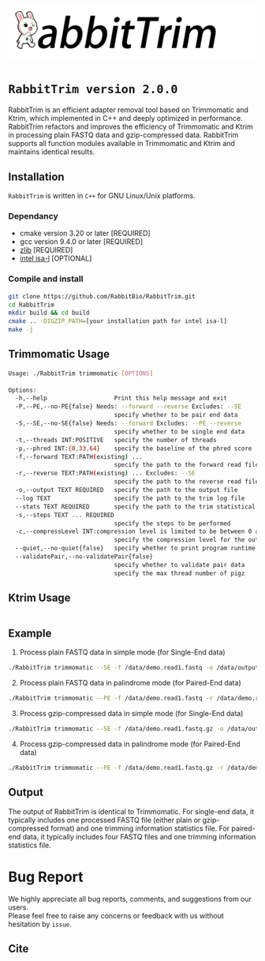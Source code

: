 ![RabbitTrim logo](RabbitTrim_logo.png "RabbitTrim logo")

# `RabbitTrim version 2.0.0`
RabbitTrim is an efficient adapter removal tool based on Trimmomatic and Ktrim, which implemented in C++ and deeply optimized in performance. 
RabbitTrim refactors and improves the efficiency of Trimmomatic and Ktrim in processing plain FASTQ data and gzip-compressed data.
RabbitTrim supports all function modules available in Trimmomatic and Ktrim and maintains identical results.  

## Installation
`RabbitTrim` is written in `C++` for GNU Linux/Unix platforms.

### Dependancy
* cmake version 3.20 or later [REQUIRED]
* gcc version 9.4.0 or later [REQUIRED]
* [zlib](http://zlib.net/) [REQUIRED]
* [intel isa-l](https://github.com/intel/isa-l) [OPTIONAL]

### Compile and install 
```bash
git clone https://github.com/RabbitBio/RabbitTrim.git
cd RabbitTrim
mkdir build && cd build
cmake .. -DIGZIP_PATH=[your installation path for intel isa-l]
make -j
```
## Trimmomatic Usage
```bash
Usage: ./RabbitTrim trimmomatic [OPTIONS]

Options:
  -h,--help                   Print this help message and exit
  -P,--PE,--no-PE{false} Needs: --forward --reverse Excludes: --SE
                              specify whether to be pair end data
  -S,--SE,--no-SE{false} Needs: --forward Excludes: --PE --reverse
                              specify whether to be single end data
  -t,--threads INT:POSITIVE   specify the number of threads
  -p,--phred INT:{0,33,64}    specify the baseline of the phred score
  -f,--forward TEXT:PATH(existing) ...
                              specify the path to the forward read file
  -r,--reverse TEXT:PATH(existing) ... Excludes: --SE
                              specify the path to the reverse read file
  -o,--output TEXT REQUIRED   specify the path to the output file
  --log TEXT                  specify the path to the trim log file
  --stats TEXT REQUIRED       specify the path to the trim statistical data file
  -s,--steps TEXT ... REQUIRED
                              specify the steps to be performed
  -c,--compressLevel INT:compression level is limited to be between 0 and 9
                              specify the compression level for the output file
  --quiet,--no-quiet{false}   specify whether to print program runtime information
  --validatePair,--no-validatePair{false}
                              specify whether to validate pair data
                              specify the max thread number of pigz
```

## Ktrim Usage
```bash

```

## Example
1. Process plain FASTQ data in simple mode (for Single-End data)
```bash
./RabbitTrim trimmomatic --SE -f /data/demo.read1.fastq -o /data/output/out.fastq --stats /data/output/trim_stat -s ILLUMINACLIP:../adapter/TruSeq-DNA-Free-SE.fa:2:30:12:1:true MINLEN:36 -p 33 -t 1
```
2. Process plain FASTQ data in palindrome mode (for Paired-End data)
```bash
./RabbitTrim trimmomatic --PE -f /data/demo.read1.fastq -r /data/demo.read2.fastq -o /data/output/out.fastq --stats /data/output/trim_stat -s ILLUMINACLIP:../adapter/TruSeq-DNA-Free-PE.fa:2:30:12:1:true MINLEN:36 -p 33 -t 1
```
3. Process gzip-compressed data in simple mode (for Single-End data)
```bash
./RabbitTrim trimmomatic --SE -f /data/demo.read1.fastq.gz -o /data/output/out.fastq.gz --stats /data/output/trim_stat -s ILLUMINACLIP:../adapter/TruSeq-DNA-Free-SE.fa:2:30:12:1:true MINLEN:36 -p 33 -t 1
```
4. Process gzip-compressed data in palindrome mode (for Paired-End data)
```bash
./RabbitTrim trimmomatic --PE -f /data/demo.read1.fastq.gz -r /data/demo.read2.fastq.gz -o /data/output/out.fastq.gz --stats /data/output/trim_stat -s ILLUMINACLIP:../adapter/TruSeq-DNA-Free-PE.fa:2:30:12:1:true MINLEN:36 -p 33 -t 1
```
## Output
The output of RabbitTrim is identical to Trimmomatic.
For single-end data, it typically includes one processed FASTQ file (either plain or gzip-compressed format) and one trimming information statistics file.
For paired-end data, it typically includes four FASTQ files and one trimming information statistics file.

# Bug Report
We highly appreciate all bug reports, comments, and suggestions from our users.  
Please feel free to raise any concerns or feedback with us without hesitation by `issue`. 

## Cite
